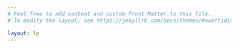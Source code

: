 ```yaml
---
# Feel free to add content and custom Front Matter to this file.
# To modify the layout, see https://jekyllrb.com/docs/themes/#overriding-theme-defaults

layout: lp
---
```

